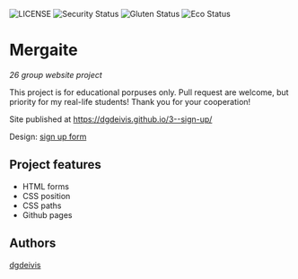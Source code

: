 ![LICENSE](https://img.shields.io/badge/license-MIT-blue.svg?style=flat-square)
![Security Status](https://img.shields.io/security-headers?label=Security&url=https%3A%2F%2Fgithub.com&style=flat-square)
![Gluten Status](https://img.shields.io/badge/Gluten-Free-green.svg)
![Eco Status](https://img.shields.io/badge/ECO-Friendly-green.svg)

# Mergaite

_26 group website project_

This project is for educational porpuses only. Pull request are welcome, but priority for my real-life students! Thank you for your cooperation!

Site published at https://dgdeivis.github.io/3--sign-up/

Design: [sign up form]()

## Project features

- HTML forms  
- CSS position
- CSS paths
- Github pages

## Authors

[dgdeivis](https://github.com/dgdeivis)
